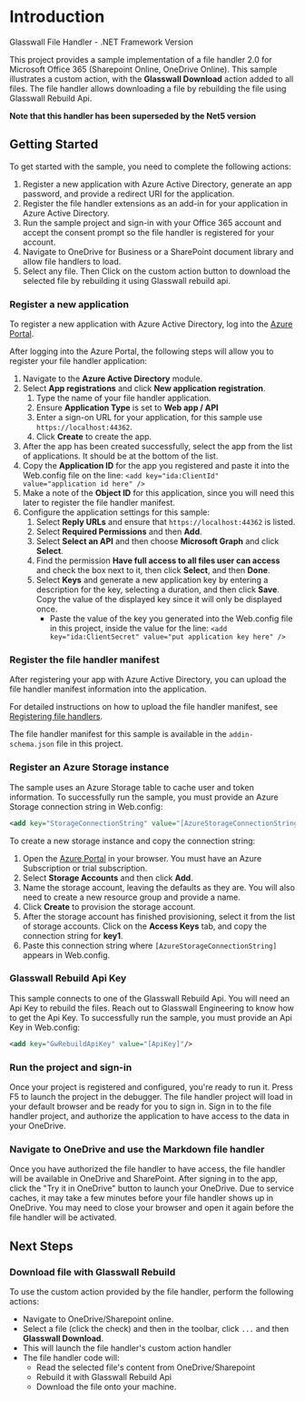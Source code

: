 # Introduction 
Glasswall File Handler - .NET Framework Version

This project provides a sample implementation of a file handler 2.0 for Microsoft Office 365 (Sharepoint Online, OneDrive Online).
This sample illustrates a custom action, with the **Glasswall Download** action added to all files. The file handler allows downloading a file by rebuilding the file using Glasswall Rebuild Api.

 **Note that this handler has been superseded by the Net5 version** 


## Getting Started

To get started with the sample, you need to complete the following actions:

1. Register a new application with Azure Active Directory, generate an app password, and provide a redirect URI for the application.
2. Register the file handler extensions as an add-in for your application in Azure Active Directory.
3. Run the sample project and sign-in with your Office 365 account and accept the consent prompt so the file handler is registered for your account.
4. Navigate to OneDrive for Business or a SharePoint document library and allow file handlers to load.
5. Select any file. Then Click on the custom action button to download the selected file by rebuilding it using Glasswall rebuild api.

### Register a new application

To register a new application with Azure Active Directory, log into the [Azure Portal](https://portal.azure.com).

After logging into the Azure Portal, the following steps will allow you to register your file handler application:

1. Navigate to the **Azure Active Directory** module.
2. Select **App registrations** and click **New application registration**.
   1. Type the name of your file handler application.
   2. Ensure **Application Type** is set to **Web app / API**
   3. Enter a sign-on URL for your application, for this sample use `https://localhost:44362`.
   4. Click **Create** to create the app.
3. After the app has been created successfully, select the app from the list of applications. It should be at the bottom of the list.
4. Copy the **Application ID** for the app you registered and paste it into the Web.config file on the line: `<add key="ida:ClientId" value="application id here" />`
5. Make a note of the **Object ID** for this application, since you will need this later to register the file handler manifest.
6. Configure the application settings for this sample:
   1. Select **Reply URLs** and ensure that `https://localhost:44362` is listed.
   2. Select **Required Permissions** and then **Add**.
   3. Select **Select an API** and then choose **Microsoft Graph** and click **Select**.
   4. Find the permission **Have full access to all files user can access** and check the box next to it, then click **Select**, and then **Done**.
   5. Select **Keys** and generate a new application key by entering a description for the key, selecting a duration, and then click **Save**. Copy the value of the displayed key since it will only be displayed once.
      * Paste the value of the key you generated into the Web.config file in this project, inside the value for the line: `<add key="ida:ClientSecret" value="put application key here" />`

### Register the file handler manifest

After registering your app with Azure Active Directory, you can upload the file handler manifest information into the application.

For detailed instructions on how to upload the file handler manifest, see [Registering file handlers](https://docs.microsoft.com/en-us/onedrive/developer/file-handlers/register-manually).

The file handler manifest for this sample  is available in the `addin-schema.json` file in this project.

### Register an Azure Storage instance

The sample uses an Azure Storage table to cache user and token information.
To successfully run the sample, you must provide an Azure Storage connection string in Web.config:

```xml
<add key="StorageConnectionString" value="[AzureStorageConnectionString]" />
```

To create a new storage instance and copy the connection string:

1. Open the [Azure Portal](https://portal.azure.com) in your browser. You must have an Azure Subscription or trial subscription.
2. Select **Storage Accounts** and then click **Add**.
3. Name the storage account, leaving the defaults as they are. You will also need to create a new resource group and provide a name.
4. Click **Create** to provision the storage account.
5. After the storage account has finished provisioning, select it from the list of storage accounts. Click on the **Access Keys** tab, and copy the connection string for **key1**.
6. Paste this connection string where `[AzureStorageConnectionString]` appears in Web.config.

### Glasswall Rebuild Api Key
This sample connects to one of the Glasswall Rebuild Api. You will need an Api Key to rebuild the files. Reach out to Glasswall Engineering to know how to get the Api Key. To successfully run the sample, you must provide an Api Key in Web.config:
```xml
<add key="GwRebuildApiKey" value="[ApiKey]"/>
```

### Run the project and sign-in

Once your project is registered and configured, you're ready to run it. Press F5 to launch the project in the debugger.
The file handler project will load in your default browser and be ready for you to sign in.
Sign in to the file handler project, and authorize the application to have access to the data in your OneDrive.

### Navigate to OneDrive and use the Markdown file handler

Once you have authorized the file handler to have access, the file handler will be available in OneDrive and SharePoint.
After signing in to the app, click the "Try it in OneDrive" button to launch your OneDrive.
Due to service caches, it may take a few minutes before your file handler shows up in OneDrive.
You may need to close your browser and open it again before the file handler will be activated.

## Next Steps

### Download file with Glasswall Rebuild

To use the custom action provided by the file handler, perform the following actions:
- Navigate to OneDrive/Sharepoint online.
- Select a file (click the check) and then in the toolbar, click `...` and then **Glasswall Download**.
- This will launch the file handler's custom action handler
- The file handler code will:
    - Read the selected file's content from OneDrive/Sharepoint
    - Rebuild it with Glasswall Rebuild Api 
    - Download the file onto your machine.
